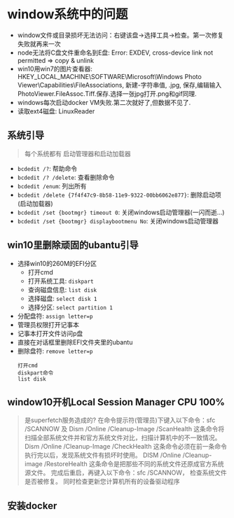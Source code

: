 # window系统中的问题

- window文件或目录损坏无法访问：右键该盘->选择工具->检查。第一次修复失败就再来一次
- node无法将C盘文件重命名到E盘: Error: EXDEV, cross-device link not permitted => copy & unlink
- win10用win7的图片查看器: HKEY_LOCAL_MACHINE\SOFTWARE\Microsoft\Windows Photo Viewer\Capabilities\FileAssociations, 新建-字符串值, .jpg, 保存,编辑输入 PhotoViewer.FileAssoc.Tiff.保存.选择一张jpg打开.png和gif同理.
- windows每次启动docker VM失败.第二次就好了,但数据不见了.
- 读取ext4磁盘: LinuxReader

## 系统引导
> 每个系统都有 启动管理器和启动加载器
- `bcdedit /?`: 帮助命令
- `bcdedit /? /delete`: 查看删除命令
- `bcdedit /enum`: 列出所有
- `bcdedit /delete {7f4f47c9-8b58-11e9-9322-00bb6062e877}`: 删除启动项(启动加载器)
- `bcdedit /set {bootmgr} timeout 0`: 关闭windows启动管理器(一闪而逝...)
- `bcdedit /set {bootmgr} displaybootmenu No`: 关闭windows启动管理器

## win10里删除顽固的ubantu引导
- 选择win10的260M的EFI分区
  - 打开cmd
  - 打开系统工具: `diskpart`
  - 查询磁盘信息: `list disk`
  - 选择磁盘: `select disk 1`
  - 选择分区: `select partition 1`
- 分配盘符: `assign letter=p`
- 管理员权限打开记事本
- 记事本打开文件访问p盘
- 直接在对话框里删除EFI文件夹里的ubantu
- 删除盘符: `remove letter=p` 
  ```
  打开cmd
  diskpart命令
  list disk
  ```
## window10开机Local Session Manager CPU 100%
> 是superfetch服务造成的?
在命令提示符(管理员)下键入以下命令：sfc /SCANNOW 及
Dism /Online /Cleanup-Image /ScanHealth
这条命令将扫描全部系统文件并和官方系统文件对比，扫描计算机中的不一致情况。
Dism /Online /Cleanup-Image /CheckHealth
这条命令必须在前一条命令执行完以后，发现系统文件有损坏时使用。
DISM /Online /Cleanup-image /RestoreHealth
这条命令是把那些不同的系统文件还原成官方系统源文件。
完成后重启，再键入以下命令：sfc /SCANNOW，
检查系统文件是否被修复。
同时检查更新您计算机所有的设备驱动程序

## 安装docker